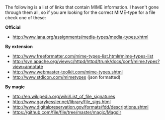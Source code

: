The following is a list of links that contain MIME information.
I haven't gone through them all, so if you are looking for the correct MIME-type for a file check one of these:

**Official**
- http://www.iana.org/assignments/media-types/media-types.xhtml

**By extension**
- http://www.freeformatter.com/mime-types-list.html#mime-types-list
- http://svn.apache.org/viewvc/httpd/httpd/trunk/docs/conf/mime.types?view=annotate
- http://www.webmaster-toolkit.com/mime-types.shtml
- http://www.stdicon.com/mimetypes (json formatted)

**By magic**
- http://en.wikipedia.org/wiki/List_of_file_signatures
- http://www.garykessler.net/library/file_sigs.html
- http://www.digitalpreservation.gov/formats/fdd/descriptions.shtml
- https://github.com/file/file/tree/master/magic/Magdir

